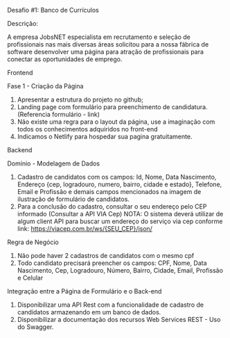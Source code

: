 Desafio #1: Banco de Currículos

Descrição: 

A empresa JobsNET especialista em recrutamento e seleção de profissionais nas mais diversas áreas solicitou para a nossa fábrica de software desenvolver uma página para atração de profissionais para conectar as oportunidades de emprego.

Frontend

Fase 1 - Criação da Página
1. Apresentar a estrutura do projeto no github;
2. Landing page com formulário para preenchimento de candidatura. (Referencia formulário - link)
3. Não existe uma regra para o layout da página, use a imaginação com todos os conhecimentos adquiridos no front-end
4. Indicamos o Netlify para hospedar sua pagina gratuitamente.


Backend

Domínio - Modelagem de Dados
 1. Cadastro de candidatos com os campos: Id, Nome, Data Nascimento, Endereço {cep, logradouro, numero, bairro, cidade e estado}, Telefone, Email e Profissão e demais campos mencionados na imagem de ilustração de formulário de candidatos.
 2. Para a conclusão do cadastro, consultar o seu endereço pelo CEP informado (Consultar a API VIA Cep) NOTA: O sistema deverá utilizar de algum client API para buscar um endereço do serviço via cep conforme link: https://viacep.com.br/ws/{SEU_CEP}/json/

Regra de Negócio
1. Não pode haver 2 cadastros de candidatos com o mesmo cpf
2. Todo candidato precisará preencher os campos: CPF, Nome, Data Nascimento, Cep, Logradouro, Número, Bairro, Cidade, Email, Profissão e Celular

Integração entre a Página de Formulário e o Back-end
1. Disponibilizar uma API Rest com a funcionalidade de cadastro de candidatos armazenando em um banco de dados.
2. Disponibilizar a documentação dos recursos Web Services REST - Uso do Swagger.
